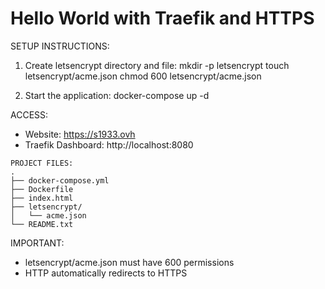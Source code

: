 Hello World with Traefik and HTTPS
==================================

SETUP INSTRUCTIONS:

1. Create letsencrypt directory and file:
   mkdir -p letsencrypt
   touch letsencrypt/acme.json
   chmod 600 letsencrypt/acme.json

2. Start the application:
   docker-compose up -d

ACCESS:
- Website: https://s1933.ovh
- Traefik Dashboard: http://localhost:8080

```
PROJECT FILES:
.
├── docker-compose.yml
├── Dockerfile
├── index.html
├── letsencrypt/
│   └── acme.json
└── README.txt
```

IMPORTANT:
* letsencrypt/acme.json must have 600 permissions
* HTTP automatically redirects to HTTPS